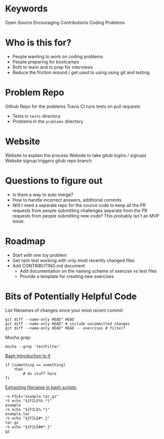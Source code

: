 # Keywords

Open Source
Encouraging Contributions
Coding Problems

# Who is this for?

* People wanting to work on coding problems
* People preparing for bootcamps
* Both to learn and to prep for interviews
* Reduce the friction around / get used to using using git and testing

# Problem Repo

Github Repo for the problems
Travis CI runs tests on pull requests

* Tests in `tests` directory
* Problems in the `problems` directory

# Website

Website to explain the process
Website to take gitub logins / signups
Website signup triggers gitub repo branch

# Questions to figure out

* Is there a way to auto merge?
* How to handle incorrect answers, additional commits
* Will I need a separate repo for the source code to keep all the PR requests from people submitting challenges separate from the PR requests from people submitting new code? This probably isn't an MVP issue.

# Roadmap

* Start with one toy problem
* Get npm test working with only most recently changed files
* Add CONTRIBUTING.md document
  * Add documentation on the naming scheme of exercise vs test files
  * Provide a template for creating new exercises

# Bits of Potentially Helpful Code

List filenames of changes since your most recent commit:

	git diff --name-only HEAD^ HEAD
	git diff --name-only HEAD^ # include uncommitted changes
	git diff --name-only HEAD^ HEAD -- exercises # filter?

Mocha grep:

	mocha --grep 'testFilter'

[Bash Introduction to if](http://tldp.org/LDP/Bash-Beginners-Guide/html/sect_07_01.html)

	if [something == something]
		then
			# do stuff here
	fi

[Extracting filename in bash scripts](http://stackoverflow.com/questions/965053/extract-filename-and-extension-in-bash):

	~% FILE="example.tar.gz"
	~% echo "${FILE%%.*}"
	example
	~% echo "${FILE%.*}"
	example.tar
	~% echo "${FILE#*.}"
	tar.gz
	~% echo "${FILE##*.}"
	gz